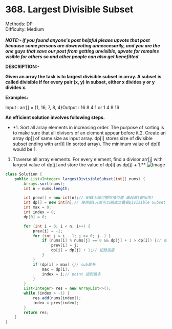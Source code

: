 # 368. Largest Divisible Subset  

  Methods: DP </br> Difficulty: Medium </br> </br>***NOTE:- if you found anyone's post helpful please upvote that post because some persons are downvoting unneccesarily, and you are the one guys that save our post from getting unvisible, upvote for remains visible for others so and other people can also get benefitted***

**DESCRIPTION:-**

**Given an array the task is to largest divisible subset in array. A subset is called divisible if for every pair (x, y) in subset, either x divides y or y divides x.**

**Examples:**

Input : arr[] = {1, 16, 7, 8, 4}Output : 16 8 4 1 or 1 4 8 16

**An efficient solution involves following steps.**

- *1. Sort all array elements in increasing order. The purpose of sorting is to make sure that all divisors of an element appear before it.2. Create an array dp[] of same size as input array. dp[i] stores size of divisible subset ending with arr[i] (In sorted array). The minimum value of dp[i] would be 1.
1. Traverse all array elements. For every element, find a divisor arr[j] with largest value of dp[j] and store the value of dp[i] as dp[j] + 1.**
![Image](https://assets.leetcode.com/users/amit_gupta10/image_1592042710.png)

```java
class Solution {
    public List<Integer> largestDivisibleSubset(int[] nums) {
        Arrays.sort(nums);
        int n = nums.length;

        int prev[] = new int[n];// 紀錄上個可整除值位置 串起來(輸出用)
        int dp[] = new int[n];// 使用前i元素可以組成之最長Divisible Subset
        int max = 0;
        int index = 0;
        dp[0] = 0;

        for (int i = 0; i < n; i++) {
            prev[i] = -1;
            for (int j = i - 1; j >= 0; j--) {
                if (nums[i] % nums[j] == 0 && dp[j] + 1 > dp[i]) {// 指到上一個 不要繼續往下指 
                    prev[i] = j;
                    dp[i] = dp[j] + 1;// 紀錄長度
                }
            }
            if (dp[i] > max) {// sub最多
                max = dp[i];
                index = i;// point 指到最多
            }
        }
        List<Integer> res = new ArrayList<>();
        while (index > -1) {
            res.add(nums[index]);
            index = prev[index];
        }
        return res;
    }
}
```


